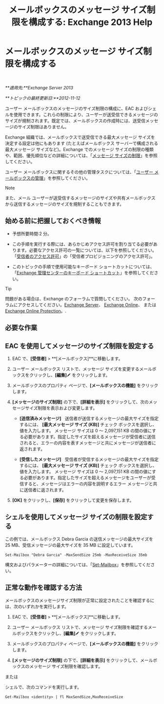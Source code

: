 ﻿---
title: 'メールボックスのメッセージ サイズ制限を構成する: Exchange 2013 Help'
TOCTitle: メールボックスのメッセージ サイズ制限を構成する
ms:assetid: d1220685-14c0-4c4f-abb2-3920f3046212
ms:mtpsurl: https://technet.microsoft.com/ja-jp/library/Bb124708(v=EXCHG.150)
ms:contentKeyID: 50555880
ms.date: 05/23/2018
mtps_version: v=EXCHG.150
ms.translationtype: MT
---

# メールボックスのメッセージ サイズ制限を構成する

 

_**適用先:**Exchange Server 2013_

_**トピックの最終更新日:**2012-11-12_

ユーザー メールボックスのメッセージのサイズ制限の構成に、EAC およびシェルを使用できます。これらの制限により、ユーザーが送受信できるメッセージのサイズが規制されます。既定では、メールボックスの作成時には、送受信メッセージのサイズ制限はありません。

Exchange 組織では、メールボックスで送受信できる最大メッセージ サイズを決定する設定は他にもあります (たとえばメールボックス サーバーで構成される最大メッセージ サイズなど)。Exchange でのメッセージ サイズの制限の種類や、範囲、優先順位などの詳細については、「[メッセージ サイズの制限](message-size-limits-exchange-2013-help.md)」を参照してください。

ユーザー メールボックスに関するその他の管理タスクについては、「[ユーザー メールボックスの管理](manage-user-mailboxes-exchange-2013-help.md)」を参照してください。


> [!NOTE]
> また、メール ユーザーが送受信するメッセージのサイズや共有メールボックスから送信するメッセージのサイズを規制することもできます。



## 始める前に把握しておくべき情報

  - 予想所要時間:2 分。

  - この手順を実行する際には、あらかじめアクセス許可を割り当てる必要があります。必要なアクセス許可の一覧については、以下を参照してください。「[受信者のアクセス許可](recipients-permissions-exchange-2013-help.md)」の「受信者プロビジョニングのアクセス許可」。

  - このトピックの手順で使用可能なキーボード ショートカットについては、「[Exchange 管理センターのキーボード ショートカット](keyboard-shortcuts-in-the-exchange-admin-center-exchange-online-protection-help.md)」を参照してください。


> [!TIP]
> 問題がある場合は、Exchange のフォーラムで質問してください。 次のフォーラムにアクセスしてください。<A href="https://go.microsoft.com/fwlink/p/?linkid=60612">Exchange Server</A>、 <A href="https://go.microsoft.com/fwlink/p/?linkid=267542">Exchange Online</A>、 または <A href="https://go.microsoft.com/fwlink/p/?linkid=285351">Exchange Online Protection</A>。.



## 必要な作業

## EAC を使用してメッセージのサイズ制限を設定する

1.  EAC で、**\[受信者\]** \> **\[メールボックス\]**に移動します。

2.  ユーザー メールボックス リストで、メッセージ サイズを変更するメールボックスをクリックし、**\[編集\]**![編集アイコン](images/Bb124582.6f53ccb2-1f13-4c02-bea0-30690e6ea71d(EXCHG.150).gif "編集アイコン") をクリックします。

3.  メールボックスのプロパティ ページで、**\[メールボックスの機能\]** をクリックします。

4.  **\[メッセージのサイズ制限\]** の下で、**\[詳細を表示\]** をクリックして、次のメッセージサイズ制限を表示および変更します。
    
      - **\[送信済みメッセージ\]**   送信者が送信するメッセージの最大サイズを指定するには、 **\[最大メッセージ サイズ (KB)\]** チェック ボックスを選択し、値を入力します。 メッセージ サイズは 0 ～ 2,097,151 KB の間の値にする必要があります。指定したサイズを超えるメッセージが受信者に送信されると、エラーの内容を表すメッセージと共にメッセージが送信者に返されます。
    
      - **\[受信したメッセージ\]**   受信者が受信するメッセージの最大サイズを指定するには、 **\[最大メッセージ サイズ (KB)\]** チェック ボックスを選択し、値を入力します。 メッセージ サイズは 0 ～ 2,097,151 KB の間の値にする必要があります。指定したサイズを超えるメッセージをユーザーが受信すると、メッセージはエラーの内容を説明するエラー メッセージと共に送信者に返されます。

5.  **\[OK\]** をクリックし、**\[保存\]** をクリックして変更を保存します。

## シェルを使用してメッセージ サイズの制限を設定する

この例では、メールボックス Debra Garcia の送信メッセージの最大サイズを 25 MB、受信メッセージの最大サイズを 35 MB に設定しています。

    Set-Mailbox "Debra Garcia" -MaxSendSize 25mb -MaxReceiveSize 35mb

構文およびパラメーターの詳細については、「[Set-Mailbox](https://technet.microsoft.com/ja-jp/library/bb123981\(v=exchg.150\))」を参照してください。

## 正常な動作を確認する方法

メールボックスのメッセージサイズ制限が正常に設定されたことを確認するには、次のいずれかを実行します。

1.  EAC で、**\[受信者\]** \> **\[メールボックス\]**に移動します。

2.  ユーザー メールボックス リストで、メッセージ サイズ制限を確認するメールボックスをクリックし、**\[編集\]**![編集アイコン](images/Bb124582.6f53ccb2-1f13-4c02-bea0-30690e6ea71d(EXCHG.150).gif "編集アイコン") をクリックします。

3.  メールボックスのプロパティ ページで、**\[メールボックスの機能\]** をクリックします。

4.  **\[メッセージのサイズ制限\]** の下で、**\[詳細を表示\]** をクリックして、メールボックスのメッセージ サイズ制限を確認します。

または

シェルで、次のコマンドを実行します。

    Get-Mailbox <identity> | fl MaxSendSize,MaxReceiveSize

